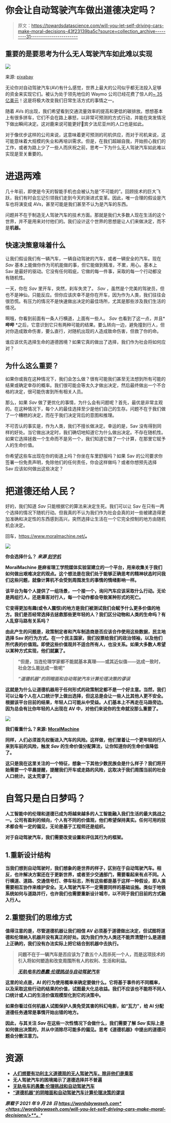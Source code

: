 # 你会让自动驾驶汽车做出道德决定吗？

> 原文：<https://towardsdatascience.com/will-you-let-self-driving-cars-make-moral-decisions-43f23139ba5c?source=collection_archive---------31----------------------->

## 重要的是要思考为什么无人驾驶汽车如此难以实现

![](img/71d7c986eb7cf6fcf1cd19f96b5512e2.png)

来源: [pixabay](https://pixabay.com/photos/vehicle-autonomous-4759347/)

无论你对自动驾驶汽车(AV)有什么感觉，世界上最大的公司似乎都无法投入足够的资金来实现它们。被认为处于领先地位的 Waymo 公司已经花费了惊人的[~ 35 亿美元](https://www.caranddriver.com/news/a30857661/autonomous-car-self-driving-research-expensive/)！这是将极大改变我们日常生活方式的事情之一。

随着 AVs 的出现，我们希望看到交通流量效率的提高和更低的碳排放。想想基本上有很多拼车，它们不会在路上暴怒，以非常可预测的方式行动，并能在突发情况下做出瞬间决定。这对鹿来说可能更好🦌宾夕法尼亚州的人口也是如此。

对于像优步这样的公司来说，这意味着更可预测的司机供应，而对于司机来说，这可能意味着大规模的失业和再培训需求。但是，在我们超越自我，开始担心我们的工作，或者为路上少了一些人而庆祝之前，思考一下为什么无人驾驶汽车如此难以实现是至关重要的。

# 进退两难

几十年前，即使是今天的智能手机也会被认为是“不可能的”。回顾技术的巨大飞跃，我们有时会忘记引领我们走到今天的渐进式变革。因此，唯一合理的假设是汽车也将演变成 AVs，甚至可能是我们甚至不认为是汽车的东西。

问题并不在于制造无人驾驶汽车的技术方面。那就是我们大多数人现在生活的这个世界，并不是用来对付他们的。我们设计这个世界的思想是让人们来做决定，而不是**机器。**

## 快速决策意味着什么

让我们假设我们有一辆汽车，一辆自动驾驶的汽车，或者一辆安全的汽车。现在 *Sav* 基本上能做你作为司机能做的事，但它能做到精准，不累，用心。基本上 Sav 是最好的驱动。它没有任何瑕疵，它做的每一件事，采取的每一个行动都没有随机性。

一天，你在 *Sav* 里开车，突然，刹车失灵了。 *Sav* ，虽然是个完美的驾驶员，但也不是神仙，只能反应。但你应该庆幸不是你在开车，因为作为人类，我们往往会很恐慌。有压力的情况不是快速做出决定的最佳场所，尤其是那些涉及我们生活的情况。

啊哦，你看到前面有一条人行横道，上面有一些人。 *Sav* 也看到了这一点，并且* **哔哔** *之后，它意识到它只有两种可能的结果。要么转向一边，避免撞到行人，但对你造成致命伤害，要么直行，对随机出现的人造成致命伤害，但救了你的命。

谁应该优先选择生命的道德困境？如果它真的做出了选择，我们作为社会将如何应对？

## 为什么这么重要？

如果你或我在这种情况下，我们会怎么做？很有可能我们甚至无法想到所有可能的结果或确定幸存的概率。我们很可能会等太久才做出决定，然后最终做出一个不合格的决定，很可能伤害到所有相关人员。

那么，如果 *Sav* 做了更优化的事情，为什么会有问题呢？首先，最优是非常主观的。在这种情况下，每个人的最佳选择至少是他们自己的生存。问题不在于我们做了一个糟糕的决定，而在于我们决定背后的意图和推理。

不可否认的事实是，作为人类，我们不擅长做决定。幸运的是，Sav 没有得到同样的好处。当它做出决定时，我们确切地知道它为什么做出决定。不存在随机性。如果它选择拯救一个生命而不是另一个，我们知道它做了一个计算，在那里它赋予人的生命价值。

你希望这些车出现在你的街道上吗？你坐在车里舒服吗？如果 Sav 的公司要求你签署一份免责声明，免除他们的任何责任，你会这样做吗？或者你想预先选择 Sav 应该如何做出这些决定？

# 把道德还给人民？

好的，我们知道 *Sav* 只能根据它的算法来决定生死。我们可以让 Sav 在只有一两个选择的情况下随机行动。但我真的不认为我们作为社会会真的对一些被建造得更加准确和决定性的东西感到高兴，突然选择让生活在一个它完全控制的地方由随机机会决定。

回车，<https://www.moralmachine.net/>****。****

**![](img/32a0490686e0d440f8280b9ad1166520.png)**

**你会选择什么？ *来源* [*刻字机*](https://www.media.mit.edu/projects/moral-machine/overview/)**

**MoralMachine 是麻省理工学院媒体实验室建立的一个平台，用来收集关于我们如何做出艰难决定的观点。这个想法是在我们处于能够正确思考的精神状态时问我们这些问题，就像计算机不会受到周围发生的事情的情绪影响一样。**

**该平台为每个人提供了一组场景，一个接一个，询问汽车应该采取什么行动。无论是两组行人，还是乘客对行人，每一个动作都会导致某种形式的死亡。**

**它变得更加有趣(或令人震惊)的地方是我们被测试我们会赋予什么更多价值的地方。我们是否经常选择去拯救那些更年轻的人？我们区分动物和人类的生命吗？有人乱穿马路有关系吗？**

**由此产生的问题是，政策制定者和汽车制造商是否应该合作使用这些数据，民主地选择 Sav 的行为方式。在一个民主国家，我们投票给我们的政治领袖，以及他们所代表的价值观。即使这些价值观并不适合所有人，也没关系。如果大多数人希望以某种方式实现，他们就赢了。**

> **“但是，当连伦理学家都不能就基本真理——或其近似值——达成一致时，社会怎么能达成一致呢”**
> 
> *****“道德机器”的阴暗面和自动驾驶汽车计算伦理决策的谬误*****

**这就是为什么让道德机器用于任何形式的政策制定都不是一个好主意。当然，我们可以让每个人在人口统计学上做出选择，但这总是会让一些人比其他人更不安全。根据该平台目前的结果，年轻人口可能从中受益。人们基本上不再走在马路旁边。因为总会有比你年轻的人出现在 AV 中，对他们来说你的生命就没那么重要了。**

**![](img/c94fea3fd86ab4e0a243dedc4c0501dc.png)**

**我们看重什么？来源: [MoralMachine](https://www.media.mit.edu/projects/moral-machine/overview/)**

**同样，人们必须首先权衡进入汽车的风险。这样做，他们冒着让一个更年轻的行人来到车前的风险，触发 *Sav* 的生命价值分配算法，让你知道你的生命价值降低了。**

**这只是我在这里关注的一个特征，想象一下其他少数民族会是什么样子？我们将开始需要一个早晨提醒，提醒我们开车或走路的风险，这取决于我们周围当前的社会人口统计。这太荒谬了。**

# **自驾只是白日梦吗？**

**人工智能中的伦理和道德已成为将越来越多的人工智能融入我们生活的最大挑战之一。公司有盈利的倾向，个人有不同的价值观，他们希望保持真实。任何可用的技术都会有一定的偏见，无论是基于工程师还是组织。**

**对于自动驾驶汽车，我们需要改变设置和评估其行为的框架。**

## **1.重新设计结构**

**当我们想到自动驾驶时，我们想象的是世界的样子，区别在于自动驾驶汽车。相反，也许解决方案还在于更新世界，或者至少交通部门，需要看起来有点不同。人行横道、道路、交通信号灯、停车标志，所有这些都是基于这样一种假设，即人类需要相互协作来维护安全。无人驾驶汽车不一定需要同样的基础设施。类似于地铁系统如何与道路并行，也许我们也需要重新设计城市，以不同于我们目前的方式融入行人。**

## **2.重塑我们的思维方式**

**值得注意的是，尽管道德机器让我们相信 AV 必须基于道德做出决定，但试图将道德和伦理纳入机器并没有真正的好处。因为我们作为人类还不能弄清楚什么是道德上正确的，我们没有办法实际上把它结合到机器中去执行。**

> **问题不在于一辆汽车是否应该为了救五个人而杀死一个人，而是这项技术的引入将如何塑造和改变周围所有人的权利、生活和利益。**
> 
> **[*无轨电车的愚蠢:伦理挑战与自动驾驶汽车*](https://www.brookings.edu/research/the-folly-of-trolleys-ethical-challenges-and-autonomous-vehicles/)**

**这里的论点是，AI 的行为使用概率来确定要做什么。它将基于事件的不同概率，以及采取这些行动的结果的价值，试图最大化总收益。我们不应该也不能将不同人口统计或人口的生活价值观模型化到它的决策中。**

**如果你看过任何机器人试图保护人类免受其害的科幻电影，如“瓦力”，给 AI 分配道德任务通常是事情开始出错的地方。**

**因此，与其关注 *Sav* 在这些一次性情况下会做什么，我们需要了解 *Sav* 实际上是如何做出决策的，并从中消除尽可能多的偏见。思考《道德机器》中提出的道德问题会分散注意力。**

# **资源**

*   **[人们想要有功利主义道德观的无人驾驶汽车，除非他们是乘客](https://spectrum.ieee.org/people-want-driverless-cars-with-utilitarian-ethics-unless-theyre-a-passenger)**
*   **无人驾驶汽车的困境揭示了道德选择并不普遍**
*   **[无轨电车的愚蠢:伦理挑战和自动驾驶汽车](https://www.brookings.edu/research/the-folly-of-trolleys-ethical-challenges-and-autonomous-vehicles/)**
*   **[“道德机器”的阴暗面和自动驾驶汽车计算伦理决策的谬误](https://www.tandfonline.com/doi/abs/10.1080/17579961.2021.1898310?journalCode=rlit20)**

***原载于 2021 年 9 月 28 日 https://wordsbywaseh.com*<https://wordsbywaseh.com/will-you-let-self-driving-cars-make-moral-decisions/>**。****
